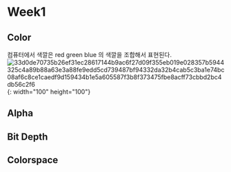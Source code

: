 # Week1

## Color
컴퓨터에서 색깔은 red green blue 의 색깔을 조합해서 표현된다.
![33d0de70735b26ef31ec28617144b9ac6f27d09f355eb019e028357b5944325c4a89b88a63e3a88fe9edd5cd739487bf94332da32b4cab5c3ba1e74bc08af6c8ce1caedf9d159434b1e5a605587f3b8f373475fbe8acff73cbbd2bc4db56c2f6](https://user-images.githubusercontent.com/76280155/134163040-485d22b5-adbf-4271-9366-49c153f13839.png){: width="100" height="100"}

## Alpha

## Bit Depth

## Colorspace
